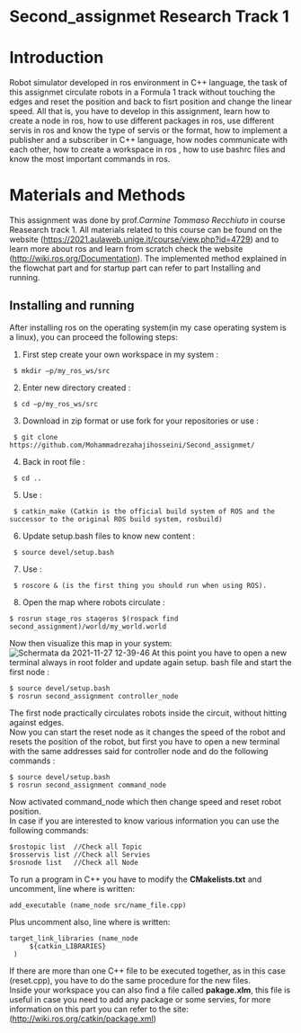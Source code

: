 # Second_assignmet Research Track 1


Introduction
================================

Robot simulator developed in ros environment in C++ language, the task of this assignmet circulate robots in a Formula 1 track without touching the edges and reset the position and back to fisrt position and change the linear speed. All that is, you have to develop in this assignment, learn how to create a node in ros, how to use different packages in ros, use different servis in ros and know the type of servis or the format, how to implement a publisher and a subscriber in C++ language, how nodes communicate with each other, how to create a workspace in ros , how to use bashrc files and know the most important commands in ros.

Materials and Methods
=========================

This assignment was done by prof._Carmine Tommaso Recchiuto_ in course Reasearch track 1. All materials related to this course can be found on the website (https://2021.aulaweb.unige.it/course/view.php?id=4729) and to learn more about ros and learn from scratch check the website (http://wiki.ros.org/Documentation). The implemented method explained in the flowchat part and for startup part can refer to part Installing and running.

Installing and running
----------------------
After installing ros on the operating system(in my case operating system is a linux), you can proceed the following steps:
1. First step create your own workspace in my system :
```   
 $ mkdir –p/my_ros_ws/src
```
2. Enter new directory created :  
```  
 $ cd –p/my_ros_ws/src
```
3. Download in zip format or use fork for your repositories or use :
```  
 $ git clone https://github.com/Mohammadrezahajihosseini/Second_assignmet/
```
4. Back in root file : 
```   
 $ cd ..
```
5. Use :
```     
 $ catkin_make (Catkin is the official build system of ROS and the successor to the original ROS build system, rosbuild)
```
6. Update setup.bash files to know new content :
```  
 $ source devel/setup.bash
```
7. Use :  
```
 $ roscore & (is the first thing you should run when using ROS).
```
8. Open the map where robots circulate :    
```
$ rosrun stage_ros stageros $(rospack find second_assignment)/world/my_world.world
```

Now then visualize this map in your system:
![Schermata da 2021-11-27 12-39-46](https://user-images.githubusercontent.com/80394968/143679740-9b01a70c-ea86-4dba-8778-7032ccccf4c2.png)
At this point you have to open a new terminal always in root folder and update again setup. bash file and start the first node :
```
$ source devel/setup.bash   
$ rosrun second_assignment controller_node  
```
The first node practically circulates robots inside the circuit, without hitting against edges.  
Now you can start the reset node as it changes the speed of the robot and resets the position of the robot, but first you have to open a new terminal with the same addresses said for controller node and do the following commands :  
```
$ source devel/setup.bash
$ rosrun second_assignment command_node
```
Now activated command_node which then change speed and reset robot position.  
In case if you are interested to know various information you can use the following commands:
```
$rostopic list  //Check all Topic
$rosservis list //Check all Servies
$rosnode list   //Check all Node
```
To run a program in C++ you have to modify the __CMakelists.txt__ and uncomment, line where  is written:
```
add_executable (name_node src/name_file.cpp)
```
Plus uncomment also, line where is written:
```
target_link_libraries (name_node
     ${catkin_LIBRARIES}
 )
 ```
If there are more than one C++ file to be executed together, as in this case (reset.cpp), you have to do the same procedure for the new files.  
Inside your workspace you can also find a file called __pakage.xlm__, this file is useful in case you need to add any package or some servies, for more information on this part you can refer to the site: (http://wiki.ros.org/catkin/package.xml)


